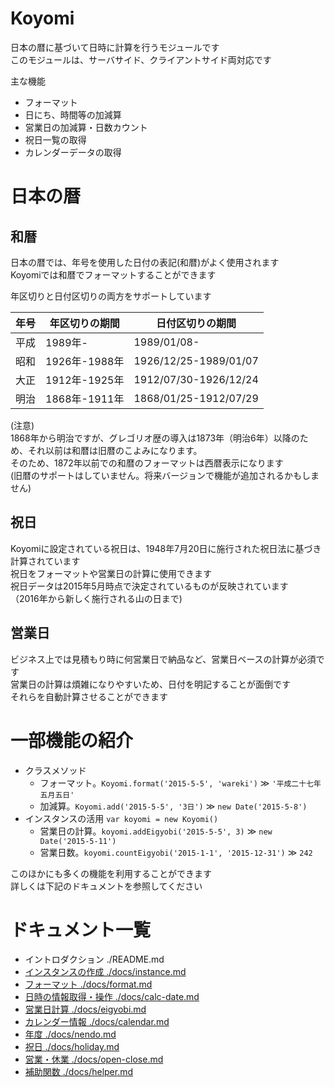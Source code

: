 # Koyomi

日本の暦に基づいて日時に計算を行うモジュールです  
このモジュールは、サーバサイド、クライアントサイド両対応です

主な機能

  + フォーマット
  + 日にち、時間等の加減算
  + 営業日の加減算・日数カウント
  + 祝日一覧の取得
  + カレンダーデータの取得

# 日本の暦

## 和暦

日本の暦では、年号を使用した日付の表記(和暦)がよく使用されます  
Koyomiでは和暦でフォーマットすることができます

年区切りと日付区切りの両方をサポートしています

| 年号 | 年区切りの期間 | 日付区切りの期間      |
|------|--------------- |-----------------------|
| 平成 | 1989年-        | 1989/01/08-           |
| 昭和 | 1926年-1988年  | 1926/12/25-1989/01/07 |
| 大正 | 1912年-1925年  | 1912/07/30-1926/12/24 |
| 明治 | 1868年-1911年  | 1868/01/25-1912/07/29 |

(注意)  
1868年から明治ですが、グレゴリオ歴の導入は1873年（明治6年）以降のため、それ以前は和暦は旧暦のこよみになります。  
そのため、1872年以前での和暦のフォーマットは西暦表示になります  
(旧暦のサポートはしていません。将来バージョンで機能が追加されるかもしません)


## 祝日

Koyomiに設定されている祝日は、1948年7月20日に施行された祝日法に基づき計算されています  
祝日をフォーマットや営業日の計算に使用できます  
祝日データは2015年5月時点で決定されているものが反映されています  
（2016年から新しく施行される山の日まで)

## 営業日

ビジネス上では見積もり時に何営業日で納品など、営業日ベースの計算が必須です  
営業日の計算は煩雑になりやすいため、日付を明記することが面倒です  
それらを自動計算させることができます


# 一部機能の紹介

  + クラスメソッド
      + フォーマット。`Koyomi.format('2015-5-5', 'wareki')` &#x226B; `'平成二十七年五月五日'`
      + 加減算。`Koyomi.add('2015-5-5', '3日')` &#x226B; `new Date('2015-5-8')`
  + インスタンスの活用 `var koyomi = new Koyomi()`
      + 営業日の計算。`koyomi.addEigyobi('2015-5-5', 3)` &#x226B; `new Date('2015-5-11')`
      + 営業日数。`koyomi.countEigyobi('2015-1-1', '2015-12-31')` &#x226B; `242`

このほかにも多くの機能を利用することができます  
詳しくは下記のドキュメントを参照してください


# ドキュメント一覧

  + イントロダクション ./README.md
  + [インスタンスの作成 ./docs/instance.md](./docs/instance.md)
  + [フォーマット ./docs/format.md](./docs/format.md)
  + [日時の情報取得・操作 ./docs/calc-date.md](./docs/calc-date.md)
  + [営業日計算 ./docs/eigyobi.md](./docs/eigyobi.md)
  + [カレンダー情報 ./docs/calendar.md](./docs/calendar.md)
  + [年度 ./docs/nendo.md](./docs/nendo.md)
  + [祝日 ./docs/holiday.md](./docs/holiday.md)
  + [営業・休業 ./docs/open-close.md](./docs/open-close.md)
  + [補助関数 ./docs/helper.md](./docs/helper.md)
